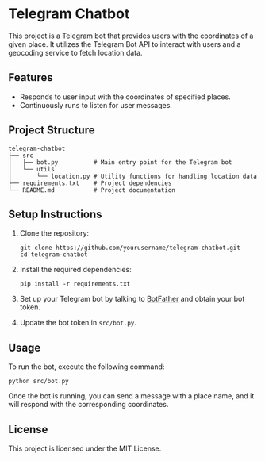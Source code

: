 # Telegram Chatbot

This project is a Telegram bot that provides users with the coordinates of a given place. It utilizes the Telegram Bot API to interact with users and a geocoding service to fetch location data.

## Features

- Responds to user input with the coordinates of specified places.
- Continuously runs to listen for user messages.

## Project Structure

```
telegram-chatbot
├── src
│   ├── bot.py          # Main entry point for the Telegram bot
│   └── utils
│       └── location.py # Utility functions for handling location data
├── requirements.txt    # Project dependencies
└── README.md           # Project documentation
```

## Setup Instructions

1. Clone the repository:
   ```
   git clone https://github.com/yourusername/telegram-chatbot.git
   cd telegram-chatbot
   ```

2. Install the required dependencies:
   ```
   pip install -r requirements.txt
   ```

3. Set up your Telegram bot by talking to [BotFather](https://t.me/botfather) and obtain your bot token.

4. Update the bot token in `src/bot.py`.

## Usage

To run the bot, execute the following command:
```
python src/bot.py
```

Once the bot is running, you can send a message with a place name, and it will respond with the corresponding coordinates.

## License

This project is licensed under the MIT License.